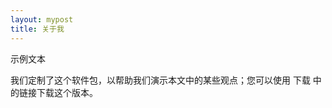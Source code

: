```yaml
---
layout: mypost
title: 关于我
---
```

<!DOCTYPE html>
<html>
<head>
<meta charset="utf-8"> 
<title>关于(runoob.com)</title> 
<style> 
@font-face
{
	font-family: myFirstFont;
	src: url('Sansation_Light.ttf')
}

div
{
	font-family:myFirstFont;
}
</style>
</head>
<body>

<p>示例文本</p>

<div>
我们定制了这个软件包，以帮助我们演示本文中的某些观点；您可以使用 下载 中的链接下载这个版本。
</div>

</body>
</html>
